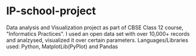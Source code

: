 # IP-school-project
Data analysis and Visualization project as part of CBSE Class 12 course, "Informatics Practices". I used an open data set with over 10,000+ records and analzysed, visualized it over certain parameters. Languages/Libraries used: Python, MatplotLib(PyPlot) and Pandas
